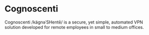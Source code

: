 Cognoscenti
===========

Cognoscenti /kägnəˈSHentē/ is a secure, yet simple, automated VPN solution developed for remote employees in small to medium offices. 


